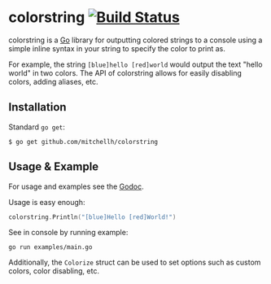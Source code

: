 # colorstring [![Build Status](https://travis-ci.org/mitchellh/colorstring.svg)](https://travis-ci.org/mitchellh/colorstring)

colorstring is a [Go](http://www.golang.org) library for outputting colored
strings to a console using a simple inline syntax in your string to specify
the color to print as.

For example, the string `[blue]hello [red]world` would output the text
"hello world" in two colors. The API of colorstring allows for easily disabling
colors, adding aliases, etc.

## Installation

Standard `go get`:

```
$ go get github.com/mitchellh/colorstring
```

## Usage & Example

For usage and examples see the [Godoc](http://godoc.org/github.com/mitchellh/colorstring).

Usage is easy enough:

```go
colorstring.Println("[blue]Hello [red]World!")
```

See in console by running example:

```
go run examples/main.go 
```

Additionally, the `Colorize` struct can be used to set options such as
custom colors, color disabling, etc.

